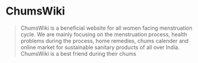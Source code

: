 # ChumsWiki
>ChumsWiki is a beneficial website for all women facing menstruation cycle. We are mainly focusing on the menstruation process, health problems during the process, home remedies, chums calender and online market for sustainable sanitary products of all over India. ChumsWiki is a best friend during their chums
